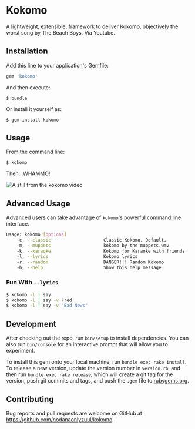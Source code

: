 # Kokomo

A lightweight, extensible, framework to deliver Kokomo, objectively the worst song by The Beach Boys.
Via Youtube.


## Installation

Add this line to your application's Gemfile:

```ruby
gem 'kokomo'
```

And then execute:

    $ bundle

Or install it yourself as:

    $ gem install kokomo

## Usage

From the command line:

```
$ kokomo
```

Then...WHAMMO!

![A still from the kokomo video](./resources/kokomo.png)

## Advanced Usage

Advanced users can take advantage of `kokomo`'s powerful command line interface.

```sh
Usage: kokomo [options]
    -c, --classic                    Classic Kokomo. Default.
    -m, --muppets                    kokomo by the muppets.wmv
    -k, --karaoke                    Kokomo for Karaoke with friends
    -l, --lyrics                     Kokomo lyrics
    -r, --random                     DANGER!!! Random Kokomo
    -h, --help                       Show this help message
```

### Fun With `--lyrics`

```sh
$ kokomo -l | say
$ kokomo -l | say -v Fred
$ kokomo -l | say -v "Bad News"
```

## Development

After checking out the repo, run `bin/setup` to install dependencies. You can also run `bin/console` for an interactive prompt that will allow you to experiment.

To install this gem onto your local machine, run `bundle exec rake install`. To release a new version, update the version number in `version.rb`, and then run `bundle exec rake release`, which will create a git tag for the version, push git commits and tags, and push the `.gem` file to [rubygems.org](https://rubygems.org).

## Contributing

Bug reports and pull requests are welcome on GitHub at https://github.com/nodanaonlyzuul/kokomo.
